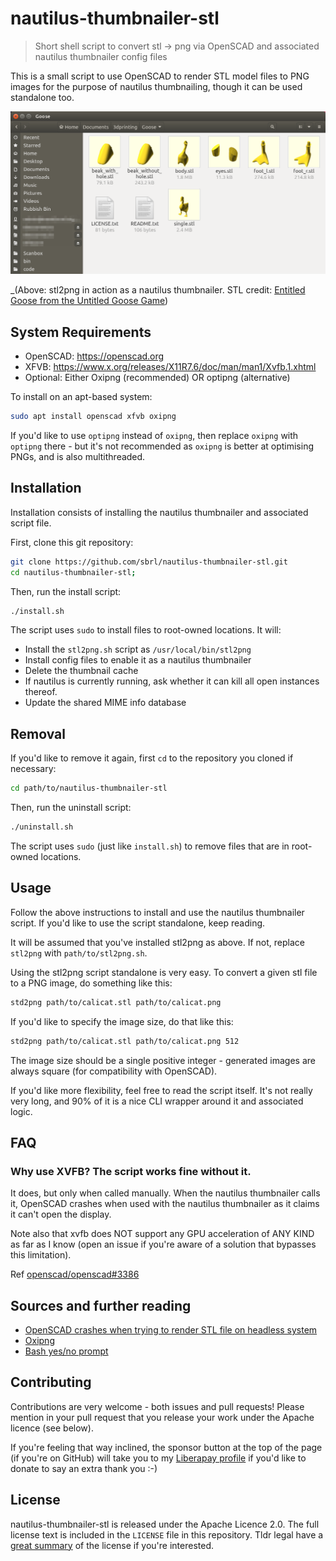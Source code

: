 # nautilus-thumbnailer-stl

> Short shell script to convert stl → png via OpenSCAD and associated nautilus thumbnailer config files 

This is a small script to use OpenSCAD to render STL model files to PNG images for the purpose of nautilus thumbnailing, though it can be used standalone too.

![Screenshot of Nautilus with stl2png in action.](./screenshot.png)

_(Above: stl2png in action as a nautilus thumbnailer. STL credit: [Entitled Goose from the Untitled Goose Game](https://www.thingiverse.com/thing:3906053))

## System Requirements
 - OpenSCAD: <https://openscad.org>
 - XFVB: <https://www.x.org/releases/X11R7.6/doc/man/man1/Xvfb.1.xhtml>
 - Optional: Either Oxipng (recommended) OR optipng (alternative)

To install on an apt-based system:

```bash
sudo apt install openscad xfvb oxipng
```

If you'd like to use `optipng` instead of `oxipng`, then replace `oxipng` with `optipng` there - but it's not recommended as `oxipng` is better at optimising PNGs, and is also multithreaded.


## Installation
Installation consists of installing the nautilus thumbnailer and associated script file.

First, clone this git repository:

```bash
git clone https://github.com/sbrl/nautilus-thumbnailer-stl.git
cd nautilus-thumbnailer-stl;
```

Then, run the install script:

```bash
./install.sh
```

The script uses `sudo` to install files to root-owned locations. It will:

 - Install the `stl2png.sh` script as `/usr/local/bin/stl2png`
 - Install config files to enable it as a nautilus thumbnailer
 - Delete the thumbnail cache
 - If nautilus is currently running, ask whether it can kill all open instances thereof.
 - Update the shared MIME info database


## Removal
If you'd like to remove it again, first `cd` to the repository you cloned if necessary:

```bash
cd path/to/nautilus-thumbnailer-stl
```

Then, run the uninstall script:

```bash
./uninstall.sh
```

The script uses `sudo` (just like `install.sh`) to remove files that are in root-owned locations.


## Usage
Follow the above instructions to install and use the nautilus thumbnailer script. If you'd like to use the script standalone, keep reading.

It will be assumed that you've installed stl2png as above. If not, replace `stl2png` with `path/to/stl2png.sh`.

Using the stl2png script standalone is very easy. To convert a given stl file to a PNG image, do something like this:

```bash
std2png path/to/calicat.stl path/to/calicat.png
```

If you'd like to specify the image size, do that like this:

```bash
std2png path/to/calicat.stl path/to/calicat.png 512
```

The image size should be a single positive integer - generated images are always square (for compatibility with OpenSCAD).

If you'd like more flexibility, feel free to read the script itself. It's not really very long, and 90% of it is a nice CLI wrapper around it and associated logic.


## FAQ

### Why use XVFB? The script works fine without it.
It does, but only when called manually. When the nautilus thumbnailer calls it, OpenSCAD crashes when used with the nautilus thumbnailer as it claims it can't open the display.

Note also that xvfb does NOT support any GPU acceleration of ANY KIND as far as I know (open an issue if you're aware of a solution that bypasses this limitation).

Ref [openscad/openscad#3386](https://github.com/openscad/openscad/issues/3368)


## Sources and further reading
 - [OpenSCAD crashes when trying to render STL file on headless system](https://github.com/openscad/openscad/issues/3368)
 - [Oxipng](https://github.com/shssoichiro/oxipng)
 - [Bash yes/no prompt](https://stackoverflow.com/a/29436423/1460422)


## Contributing
Contributions are very welcome - both issues and pull requests! Please mention in your pull request that you release your work under the Apache licence (see below).

If you're feeling that way inclined, the sponsor button at the top of the page (if you're on GitHub) will take you to my [Liberapay profile](https://liberapay.com/sbrl) if you'd like to donate to say an extra thank you :-)


## License
nautilus-thumbnailer-stl is released under the Apache Licence 2.0. The full license text is included in the `LICENSE` file in this repository. Tldr legal have a [great summary](https://tldrlegal.com/license/apache-license-2.0-(apache-2.0)) of the license if you're interested.
